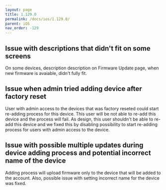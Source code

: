 ```yaml
---
layout: page
title: 1.129.0
permalink: /docs/ios/1.129.0/
parent: iOS
nav_order: -129
---
```


## Issue with descriptions that didn't fit on some screens
On some devices, description description on Firmware Update page, when new firmware is avaiable, didn't fully fit.

## Issue when admin tried adding device after factory reset
User with admin access to the devices that was factory reseted could start re-adding process for this device. This user will be not able to re-add this device and the process will fail. As design, this user shouldn't be able to re-add this device and we fixed this by disabling possibility to start re-adding process for users with admin access to the device.

## Issue with possible multiple updates during device adding process and potential incorrect name of the device
Adding process will upload firmware only to the device that will be added to the account. Also, possible issue with setting incorrect name for the device was fixed.